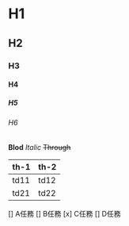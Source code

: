 # H1
## H2
### H3
#### H4
##### H5
###### H6

**Blod**
*Italic*
~~Through~~

|th-1|th-2|
|--|--|
|td11|td12|
|td21|td22|

[] A任務
[] B任務
[x] C任務
[] D任務
